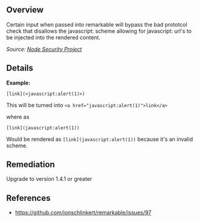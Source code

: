 ## Overview

Certain input when passed into remarkable will bypass the bad prototcol check that disallows the javascript: scheme allowing for javascript: url's to be injected into the rendered content.

_Source: [Node Security Project](https://nodesecurity.io/advisories/30)_

## Details

**Example:**

```
[link](<javascript:alert(1)>)
```
This will be turned into `<a href="javascript:alert(1)">link</a>`

where as

```
[link](javascript:alert(1))
```

Would be rendered as `[link](javascript:alert(1))` because it's an invalid scheme.

## Remediation

Upgrade to version 1.4.1 or greater

## References

- https://github.com/jonschlinkert/remarkable/issues/97

